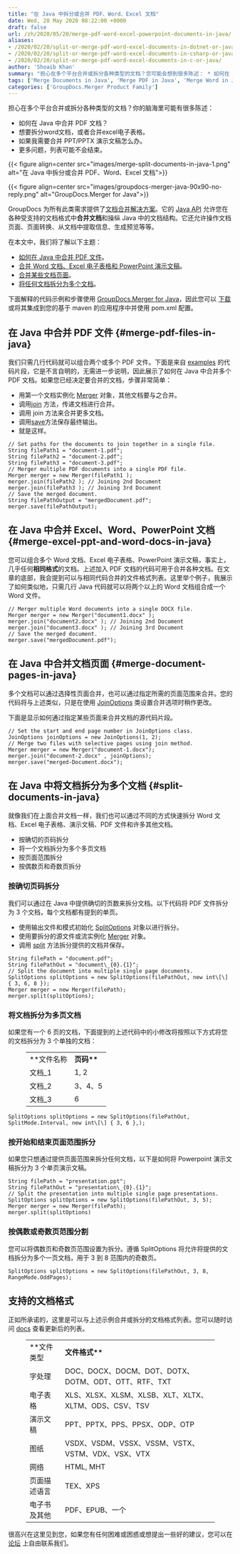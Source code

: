 ```yaml
---
title: "在 Java 中拆分或合并 PDF、Word、Excel 文档"
date: Wed, 20 May 2020 08:22:00 +0000
draft: false
url: /zh/2020/05/20/merge-pdf-word-excel-powerpoint-documents-in-java/
aliases:
- /2020/02/20/split-or-merge-pdf-word-excel-documents-in-dotnet-or-java/
- /2020/02/20/split-or-merge-pdf-word-excel-documents-in-csharp-or-java/
- /2020/02/20/split-or-merge-pdf-word-excel-documents-in-c-or-java/
author: 'Shoaib Khan'
summary: "担心在多个平台合并或拆分各种类型的文档？您可能会想到很多陈述： * 如何在 Java 中将 PDF 文档合并在一起？ * 想要拆分word文档，或者合并excel电子表格。 * 如果我需要合并 PPT/PPTX 演示文稿怎么办。 * 更多问题，列表可能不会结束。"
tags: ['Merge Documents in Java', 'Merge PDF in Java', 'Merge Word in Java', 'Split Documents in Java', 'Split PDF in Java', 'Split PPT in Java']
categories: ['GroupDocs.Merger Product Family']
---
```


担心在多个平台合并或拆分各种类型的文档？你的脑海里可能有很多陈述：

* 如何在 Java 中合并 PDF 文档？
* 想要拆分word文档，或者合并excel电子表格。
* 如果我需要合并 PPT/PPTX 演示文稿怎么办。
* 更多问题，列表可能不会结束。



{{< figure align=center src="images/merge-split-documents-in-java-1.png" alt="在 Java 中拆分或合并 PDF、Word、Excel 文档">}}




{{< figure align=center src="images/groupdocs-merger-java-90x90-no-reply.png" alt="GroupDocs.Merger for Java">}}


GroupDocs 为所有此类需求提供了[文档合并解决方案][1]。它的 [Java API][2] 允许您在各种受支持的文档格式中**合并文档**和操纵 Java 中的文档结构。它还允许操作文档页面、页面转换、从文档中提取信息、生成预览等等。

在本文中，我们将了解以下主题：

* [如何在 Java 中合并 PDF 文件][3]。
* [合并 Word 文档、Excel 电子表格和 PowerPoint 演示文稿][4]。
* [合并某些文档页面][5]。
* [将任何文档拆分为多个文档][6]。

下面解释的代码示例和步骤使用 [GroupDocs.Merger for Java][7]，因此您可以 [下载][8] 或将其集成到您的基于 maven 的应用程序中并使用 pom.xml 配置。

## 在 Java 中合并 PDF 文件 {#merge-pdf-files-in-java}

我们只需几行代码就可以组合两个或多个 PDF 文件。下面是来自 [examples][9] 的代码片段，它是不言自明的，无需进一步说明，因此展示了如何在 Java 中合并多个 PDF 文档。如果您已经决定要合并的文档，步骤非常简单：

* 用第一个文档实例化 [Merger][10] 对象，其他文档要与之合并。
* 调用[join][11] 方法，传递文档进行合并。
* 调用 join 方法来合并更多文档。
* 调用[save][12]方法保存最终输出。
* 就是这样。

```
// Set paths for the documents to join together in a single file.
String filePath1 = "document-1.pdf";
String filePath2 = "document-2.pdf";
String filePath3 = "document-3.pdf";
// Merger multiple PDF documents into a single PDF file.
Merger merger = new Merger(filePath1 );
merger.join(filePath2 ); // Joining 2nd Document
merger.join(filePath3 ); // Joining 3rd Document
// Save the merged document.
String filePathOutput = "mergedDocument.pdf";
merger.save(filePathOutput);
```

## 在 Java 中合并 Excel、Word、PowerPoint 文档 {#merge-excel-ppt-and-word-docs-in-java}

您可以组合多个 Word 文档、Excel 电子表格、PowerPoint 演示文稿，事实上，几乎任何**相同格式**的文档。上述加入 PDF 文档的代码可用于合并各种文档。在文章的底部，我会提到可以与相同代码合并的文件格式列表。这里举个例子，我展示了如何类似地，只需几行 Java 代码就可以将两个以上的 Word 文档组合成一个 Word 文件。

```
// Merger multiple Word documents into a single DOCX file.
Merger merger = new Merger("document1.docx" );
merger.join("document2.docx" ); // Joining 2nd Document
merger.join("document3.docx" ); // Joining 3rd Document
// Save the merged document.
merger.save("mergedDocument.pdf");
```

## 在 Java 中合并文档页面 {#merge-document-pages-in-java}

多个文档可以通过选择性页面合并，也可以通过指定所需的页面范围来合并。您的代码将与上述类似，只是在使用 [JoinOptions][13] 类设置合并选项时稍作更改。

下面是显示如何通过指定某些页面来合并文档的源代码片段。

```
// Set the start and end page number in JoinOptions class.
JoinOptions joinOptions = new JoinOptions(1, 2);
// Merge two files with selective pages using join method.
Merger merger = new Merger("document-1.docx");
merger.join("document-2.docx" , joinOptions);
merger.save("merged-Document.docx");
```

## 在 Java 中将文档拆分为多个文档 {#split-documents-in-java}

就像我们在上面合并文档一样，我们也可以通过不同的方式快速拆分 Word 文档、Excel 电子表格、演示文稿、PDF 文件和许多其他文档。

* 按确切的页码拆分
* 将一个文档拆分为多个多页文档
* 按页面范围拆分
* 按偶数页和奇数页拆分

### 按确切页码拆分

我们可以通过在 Java 中提供确切的页数来拆分文档。以下代码将 PDF 文件拆分为 3 个文档，每个文档都有提到的单页。

* 使用输出文件和模式初始化 [SplitOptions][14] 对象以进行拆分。
* 使用要拆分的源文件或流实例化 [Merger][15] 对象。
* 调用 [split][16] 方法拆分提供的文档并保存。

```
String filePath = "document.pdf";
String filePathOut = "document\_{0}.{1}";
// Split the document into multiple single page documents.
SplitOptions splitOptions = new SplitOptions(filePathOut, new int\[\] { 3, 6, 8 });
Merger merger = new Merger(filePath);
merger.split(splitOptions);
```

### 将文档拆分为多页文档

如果您有一个 6 页的文档，下面提到的上述代码中的小修改将按照以下方式将您的文档拆分为 3 个单独的文档：

<figure class="wp-block-table is-style-stripes"><table><tbody><tr><td>**文件名称</td><td><strong>页码**</strong></td></tr><tr><td>文档_1</td><td> 1, 2</td></tr><tr><td>文档_2</td><td> 3、4、5</td></tr><tr><td>文档_3</td><td> 6</td></tr></tbody></table></figure>

```
SplitOptions splitOptions = new SplitOptions(filePathOut,  SplitMode.Interval, new int\[\] { 3, 6 },);
```

### 按开始和结束页面范围拆分

如果您只想通过提供页面范围来拆分任何文档，以下是如何将 Powerpoint 演示文稿拆分为 3 个单页演示文稿。

```
String filePath = "presentation.ppt";
String filePathOut = "presentation\_{0}.{1}";
// Split the presentation into multiple single page presentations.
SplitOptions splitOptions = new SplitOptions(filePathOut, 3, 5);
Merger merger = new Merger(filePath);
merger.split(splitOptions)
```

### 按偶数或奇数页范围分割

您可以将偶数页和奇数页范围设置为拆分。遵循 SplitOptions 将允许将提供的文档拆分为多个一页文档，用于 3 到 8 范围内的奇数页。

```
SplitOptions splitOptions = new SplitOptions(filePathOut, 3, 8, RangeMode.OddPages);
```

## 支持的文档格式

正如所承诺的，这里是可以与上述示例合并或拆分的文档格式列表。您可以随时访问 [docs][17] 查看更新后的列表。

<figure class="wp-block-table is-style-stripes"><table><tbody><tr><td>**文件类型</td><td><strong>文件格式**</strong></td></tr><tr><td>字处理</td><td>DOC、DOCX、DOCM、DOT、DOTX、DOTM、ODT、OTT、RTF、TXT</td></tr><tr><td>电子表格</td><td>XLS、XLSX、XLSM、XLSB、XLT、XLTX、XLTM、ODS、CSV、TSV</td></tr><tr><td>演示文稿</td><td>PPT、PPTX、PPS、PPSX、ODP、OTP</td></tr><tr><td>图纸</td><td>VSDX、VSDM、VSSX、VSSM、VSTX、VSTM、VDX、VSX、VTX</td></tr><tr><td>网络</td><td>HTML, MHT</td></tr><tr><td>页面描述语言</td><td>TEX、XPS</td></tr><tr><td>电子书及其他</td><td>PDF、EPUB、一个</td></tr></tbody></table></figure>

很高兴在这里见到您，如果您有任何困难或困惑或想提出一些好的建议，您可以在 [论坛][18] 上自由联系我们。







[1]: https://products.groupdocs.com/merger
[2]: https://products.groupdocs.com/merger/java
[3]: https://blog.groupdocs.com/2020/05/20/merge-pdf-word-excel-powerpoint-documents-in-java/#merge-pdf-files-in-java
[4]: https://blog.groupdocs.com/2020/05/20/merge-pdf-word-excel-powerpoint-documents-in-java/#merge-excel-ppt-and-word-docs-in-java
[5]: https://blog.groupdocs.com/2020/05/20/merge-pdf-word-excel-powerpoint-documents-in-java/#merge-document-pages-in-java
[6]: https://blog.groupdocs.com/2020/05/20/merge-pdf-word-excel-powerpoint-documents-in-java/#split-documents-in-java
[7]: https://products.groupdocs.com/merger/java
[8]: https://downloads.groupdocs.com/merger/java
[9]: https://github.com/groupdocs-merger/GroupDocs.Merger-for-Java
[10]: https://apireference.groupdocs.com/java/merger/com.groupdocs.merger/Merger
[11]: https://apireference.groupdocs.com/java/merger/com.groupdocs.merger/Merger#join(java.lang.String)
[12]: https://apireference.groupdocs.com/java/merger/com.groupdocs.merger/Merger#save(java.lang.String)
[13]: https://apireference.groupdocs.com/merger/java/com.groupdocs.merger.domain.options/JoinOptions
[14]: https://apireference.groupdocs.com/java/merger/com.groupdocs.merger.domain.options/SplitOptions
[15]: https://apireference.groupdocs.com/java/merger/com.groupdocs.merger/Merger
[16]: https://apireference.groupdocs.com/java/merger/com.groupdocs.merger/Merger#split(com.groupdocs.merger.domain.options.interfaces.IPageSplitOptions)
[17]: https://docs.groupdocs.com/merger/java
[18]: https://forum.groupdocs.com/c/merger


